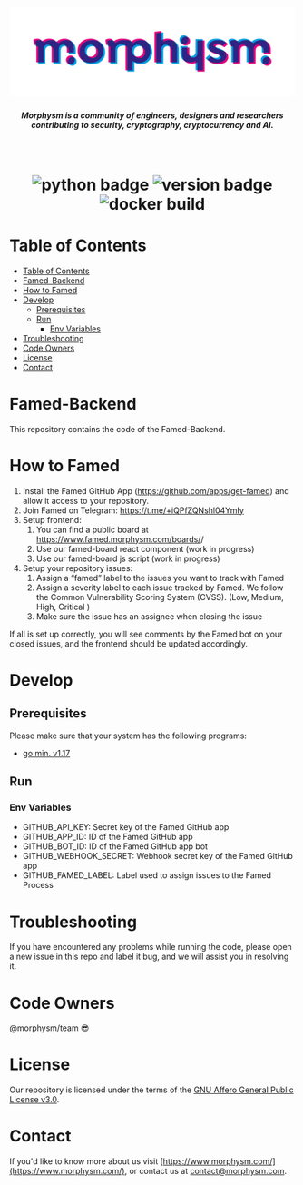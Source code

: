 <h1 align="center">
  <br>
  <a href="https://www.morphysm.com/"><img src="./assets/morph_logo_rgb.png" alt="Morphysm" ></a>
  <br>
  <h5 align="center"> Morphysm is a community of engineers, designers and researchers
contributing to security, cryptography, cryptocurrency and AI.</h5>
  <br>
</h1>

<h1 align="center">
  <img src="https://img.shields.io/badge/Go-^1.17.0-red" alt="python badge">

 <img src="https://img.shields.io/badge/version-1.1-orange" alt="version badge">
 <img src="https://img.shields.io/gitlab/pipeline-status/dicu.chat/server?branch=master" alt="docker build">
</h1>

# Table of Contents

<!--ts-->

- [Table of Contents](#table-of-contents)
- [Famed-Backend](#famed-backend)
- [How to Famed](#how-to-famed)
- [Develop](#develop)
  - [Prerequisites](#prerequisites)
  - [Run](#run)
    - [Env Variables](#env-variables)
- [Troubleshooting](#troubleshooting)
- [Code Owners](#code-owners)
- [License](#license)
- [Contact](#contact)
<!--te-->

# Famed-Backend

This repository contains the code of the Famed-Backend.

# How to Famed

1. Install the Famed GitHub App (https://github.com/apps/get-famed) and allow it access to your repository.
2. Join Famed on Telegram: https://t.me/+iQPfZQNshl04YmIy
3. Setup frontend:
   1. You can find a public board at https://www.famed.morphysm.com/boards/<owner>/<repoName>
   2. Use our famed-board react component (work in progress)
   3. Use our famed-board js script (work in progress)
4. Setup your repository issues:
   1. Assign a “famed” label to the issues you want to track with Famed
   2. Assign a severity label to each issue tracked by Famed. We follow the Common Vulnerability Scoring System (CVSS). (Low, Medium, High, Critical )
   3. Make sure the issue has an assignee when closing the issue

If all is set up correctly, you will see comments by the Famed bot on your closed issues, and the frontend should be updated accordingly.

# Develop

## Prerequisites

Please make sure that your system has the following programs:

- [go min. v1.17](https://go.dev/doc/install)

## Run

### Env Variables

- GITHUB_API_KEY: Secret key of the Famed GitHub app
- GITHUB_APP_ID: ID of the Famed GitHub app
- GITHUB_BOT_ID: ID of the Famed GitHub app bot
- GITHUB_WEBHOOK_SECRET: Webhook secret key of the Famed GitHub app
- GITHUB_FAMED_LABEL: Label used to assign issues to the Famed Process

# Troubleshooting

If you have encountered any problems while running the code, please open a new issue in this repo and label it bug, and we will assist you in resolving it.

# Code Owners

@morphysm/team :sunglasses:

# License

Our repository is licensed under the terms of the [GNU Affero General Public License v3.0](https://github.com/morphysm/famed-github-backend/blob/master/LICENSE).

# Contact

If you'd like to know more about us visit [https://www.morphysm.com/](https://www.morphysm.com/), or contact us at [contact@morphysm.com](mailto:contact@morphysm.com).
